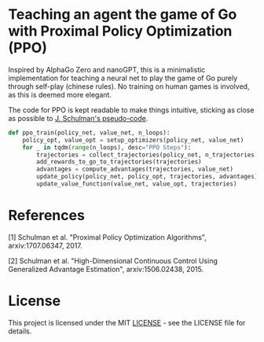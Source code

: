 # Teaching an agent the game of Go with Proximal Policy Optimization (PPO)
Inspired by AlphaGo Zero and nanoGPT, this is a minimalistic implementation for teaching a neural net to play the game of Go purely through self-play (chinese rules). No training on human games is involved, as this is deemed more elegant.

The code for PPO is kept readable to make things intuitive, sticking as close as possible to [J. Schulman's pseudo-code](https://spinningup.openai.com/en/latest/algorithms/ppo.html#pseudocode).

```python
def ppo_train(policy_net, value_net, n_loops):
    policy_opt, value_opt = setup_optimizers(policy_net, value_net)
    for _ in tqdm(range(n_loops), desc="PPO Steps"):
        trajectories = collect_trajectories(policy_net, n_trajectories)
        add_rewards_to_go_to_trajectories(trajectories)
        advantages = compute_advantages(trajectories, value_net)
        update_policy(policy_net, policy_opt, trajectories, advantages)
        update_value_function(value_net, value_opt, trajectories)
```

# References
[1] Schulman et al. "Proximal Policy Optimization Algorithms", arxiv:1707.06347, 2017.

[2] Schulman et al. "High-Dimensional Continuous Control Using Generalized
Advantage Estimation", arxiv:1506.02438, 2015.


# License
This project is licensed under the MIT [LICENSE](LICENSE) - see the LICENSE file for
details.
